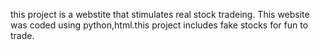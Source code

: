 this project is a webstite that stimulates real stock tradeing. This website was coded using python,html.this project includes fake stocks for fun to trade. 
